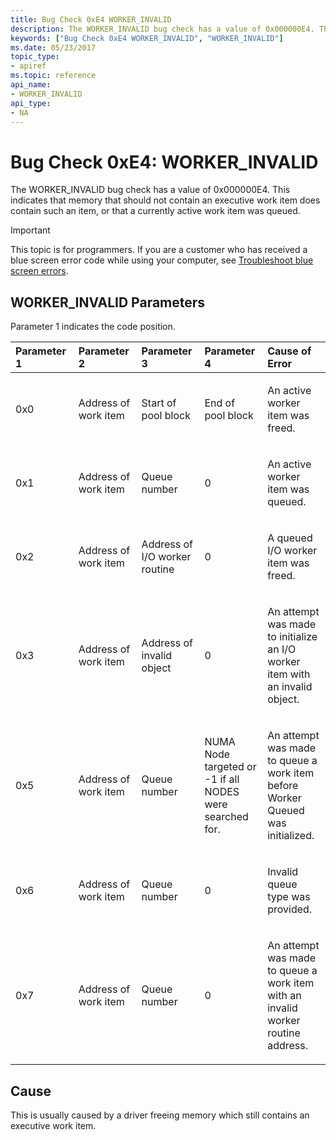 ```yaml
---
title: Bug Check 0xE4 WORKER_INVALID
description: The WORKER_INVALID bug check has a value of 0x000000E4. This typically indicates that memory that should not contain an executive work item does contain such an item.
keywords: ["Bug Check 0xE4 WORKER_INVALID", "WORKER_INVALID"]
ms.date: 05/23/2017
topic_type:
- apiref
ms.topic: reference
api_name:
- WORKER_INVALID
api_type:
- NA
---
```


# Bug Check 0xE4: WORKER\_INVALID


The WORKER\_INVALID bug check has a value of 0x000000E4. This indicates that memory that should not contain an executive work item does contain such an item, or that a currently active work item was queued.

> [!IMPORTANT]
> This topic is for programmers. If you are a customer who has received a blue screen error code while using your computer, see [Troubleshoot blue screen errors](https://www.windows.com/stopcode).


## WORKER\_INVALID Parameters


Parameter 1 indicates the code position.

<table>
<colgroup>
<col width="20%" />
<col width="20%" />
<col width="20%" />
<col width="20%" />
<col width="20%" />
</colgroup>
<thead>
<tr class="header">
<th align="left">Parameter 1</th>
<th align="left">Parameter 2</th>
<th align="left">Parameter 3</th>
<th align="left">Parameter 4</th>
<th align="left">Cause of Error</th>
</tr>
</thead>
<tbody>
<tr class="odd">
<td align="left"><p>0x0</p></td>
<td align="left"><p>Address of work item</p></td>
<td align="left"><p>Start of pool block</p></td>
<td align="left"><p>End of pool block</p></td>
<td align="left"><p>An active worker item was freed.</p></td>
</tr>
<tr class="even">
<td align="left"><p>0x1</p></td>
<td align="left"><p>Address of work item</p></td>
<td align="left"><p>Queue number</p></td>
<td align="left"><p>0</p></td>
<td align="left"><p>An active worker item was queued.</p></td>
</tr>
<tr class="odd">
<td align="left"><p>0x2</p></td>
<td align="left"><p>Address of work item</p></td>
<td align="left"><p>Address of I/O worker routine</p></td>
<td align="left"><p>0</p></td>
<td align="left"><p>A queued I/O worker item was freed.</p></td>
</tr>
<tr class="even">
<td align="left"><p>0x3</p></td>
<td align="left"><p>Address of work item</p></td>
<td align="left"><p>Address of invalid object</p></td>
<td align="left"><p>0</p></td>
<td align="left"><p>An attempt was made to initialize an I/O worker item with an invalid object.</p></td>
</tr>
<tr class="odd">
<td align="left"><p>0x5</p></td>
<td align="left"><p>Address of work item</p></td>
<td align="left"><p>Queue number</p></td>
<td align="left"><p>NUMA Node targeted or -1 if all NODES were searched for.</p></td>
<td align="left"><p>An attempt was made to queue a work item before Worker Queued was initialized.</p></td>
</tr>
<tr class="even">
<td align="left"><p>0x6</p></td>
<td align="left"><p>Address of work item</p></td>
<td align="left"><p>Queue number</p></td>
<td align="left"><p>0</p></td>
<td align="left"><p>Invalid queue type was provided.</p></td>
</tr>
<tr class="odd">
<td align="left"><p>0x7</p></td>
<td align="left"><p>Address of work item</p></td>
<td align="left"><p>Queue number</p></td>
<td align="left"><p>0</p></td>
<td align="left"><p>An attempt was made to queue a work item with an invalid worker routine address.</p></td>
</tr>
</tbody>
</table>

 

## Cause

This is usually caused by a driver freeing memory which still contains an executive work item.

 

 




